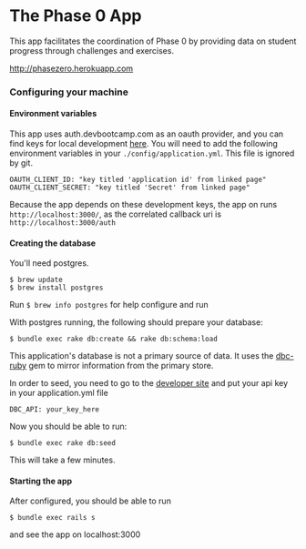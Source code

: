 # The Phase 0 App

This app facilitates the coordination of Phase 0 by providing data on student progress through challenges and exercises.


http://phasezero.herokuapp.com

### Configuring your machine

#### Environment variables

This app uses auth.devbootcamp.com as an oauth provider, and you can find keys for local development
[here](https://auth.devbootcamp.com/oauth/applications/31). You will need to add the following environment variables in your `./config/application.yml`. This file is ignored by git.
```
OAUTH_CLIENT_ID: "key titled 'application id' from linked page"
OAUTH_CLIENT_SECRET: "key titled 'Secret' from linked page"
```
Because the app depends on these development keys, the app on runs `http://localhost:3000/`, as the correlated callback uri is `http://localhost:3000/auth`


#### Creating the database

You'll need postgres.
```
$ brew update
$ brew install postgres
```
Run `$ brew info postgres` for help configure and run

With postgres running, the following should prepare your database:
```
$ bundle exec rake db:create && rake db:schema:load
```

This application's database is not a primary source of data. It uses the
[dbc-ruby](https://github.com/Devbootcamp/dbc-ruby)
gem to mirror information from the primary store.

In order to seed, you need to go to the [developer site](https://developer.devbootcamp.com/account) and put your api key
in your application.yml file
```
DBC_API: your_key_here
```
Now you should be able to run:
```
$ bundle exec rake db:seed
```
This will take a few minutes.


#### Starting the app

After configured, you should be able to run
```
$ bundle exec rails s
```
and see the app on localhost:3000
